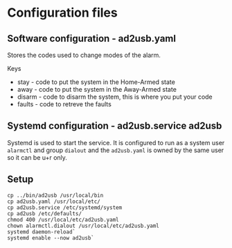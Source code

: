 # Configuration files

## Software configuration - ad2usb.yaml
Stores the codes used to change modes of the alarm. 

Keys
* stay - code to put the system in the Home-Armed state
* away - code to put the system in the Away-Armed state
* disarm - code to disarm the system, this is where you put your code
* faults - code to retreve the faults

## Systemd configuration - ad2usb.service ad2usb
Systemd is used to start the service.   It is configured to run as a system user `alarmctl` and group `dialout` and the `ad2usb.yaml` is owned by the same user so it can be u+r only.

## Setup
```
cp ../bin/ad2usb /usr/local/bin
cp ad2usb.yaml /usr/local/etc/
cp ad2usb.service /etc/systemd/system
cp ad2usb /etc/defaults/
chmod 400 /usr/local/etc/ad2usb.yaml
chown alarmctl.dialout /usr/local/etc/ad2usb.yaml
systemd daemon-reload`
systemd enable --now ad2usb`
```

